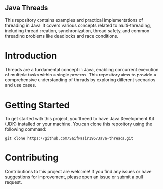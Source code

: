 ## Java Threads
This repository contains examples and practical implementations of threading in Java. It covers various concepts related to multi-threading, including thread creation, synchronization, thread safety, and common threading problems like deadlocks and race conditions.

# Introduction
Threads are a fundamental concept in Java, enabling concurrent execution of multiple tasks within a single process. This repository aims to provide a comprehensive understanding of threads by exploring different scenarios and use cases.

# Getting Started
To get started with this project, you'll need to have Java Development Kit (JDK) installed on your machine. You can clone this repository using the following command:

`git clone https://github.com/SaifNasir196/Java-threads.git`


# Contributing
Contributions to this project are welcome! If you find any issues or have suggestions for improvement, please open an issue or submit a pull request.

